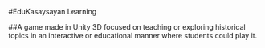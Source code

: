 #EduKasaysayan Learning

##A game made in Unity 3D focused on teaching or exploring historical topics in an interactive or educational manner where students could play it.
